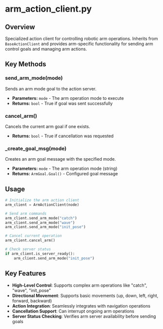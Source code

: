 # arm_action_client.py

## Overview
Specialized action client for controlling robotic arm operations. Inherits from `BaseActionClient` and provides arm-specific functionality for sending arm control goals and managing arm actions.

## Key Methods

### send_arm_mode(mode)
Sends an arm mode goal to the action server.
- **Parameters:** `mode` - The arm operation mode to execute
- **Returns:** `bool` - True if goal was sent successfully

### cancel_arm()
Cancels the current arm goal if one exists.
- **Returns:** `bool` - True if cancellation was requested

### _create_goal_msg(mode)
Creates an arm goal message with the specified mode.
- **Parameters:** `mode` - The arm operation mode (string)
- **Returns:** `ArmGoal.Goal()` - Configured goal message

## Usage
```python
# Initialize the arm action client
arm_client = ArmActionClient(node)

# Send arm commands
arm_client.send_arm_mode("catch")
arm_client.send_arm_mode("wave")
arm_client.send_arm_mode("init_pose")

# Cancel current operation
arm_client.cancel_arm()

# Check server status
if arm_client.is_server_ready():
    arm_client.send_arm_mode("init_pose")
```

## Key Features
- **High-Level Control**: Supports complex arm operations like "catch", "wave", "init_pose"
- **Directional Movement**: Supports basic movements (up, down, left, right, forward, backward)
- **Action Integration**: Seamlessly integrates with navigation operations
- **Cancellation Support**: Can interrupt ongoing arm operations
- **Server Status Checking**: Verifies arm server availability before sending goals